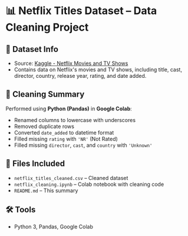 # 📊 Netflix Titles Dataset – Data Cleaning Project

## 📁 Dataset Info
- Source: [Kaggle - Netflix Movies and TV Shows](https://www.kaggle.com/datasets/shivamb/netflix-shows)
- Contains data on Netflix's movies and TV shows, including title, cast, director, country, release year, rating, and date added.

## 🧹 Cleaning Summary

Performed using **Python (Pandas)** in **Google Colab**:

- Renamed columns to lowercase with underscores
- Removed duplicate rows
- Converted `date_added` to datetime format
- Filled missing `rating` with `'NR'` (Not Rated)
- Filled missing `director`, `cast`, and `country` with `'Unknown'`

## 📄 Files Included
- `netflix_titles_cleaned.csv` – Cleaned dataset
- `netflix_cleaning.ipynb` – Colab notebook with cleaning code
- `README.md` – This summary

## 🛠 Tools
- Python 3, Pandas, Google Colab
